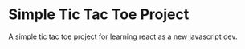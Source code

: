 # Simple Tic Tac Toe Project
A simple tic tac toe project for learning react as a new javascript dev.